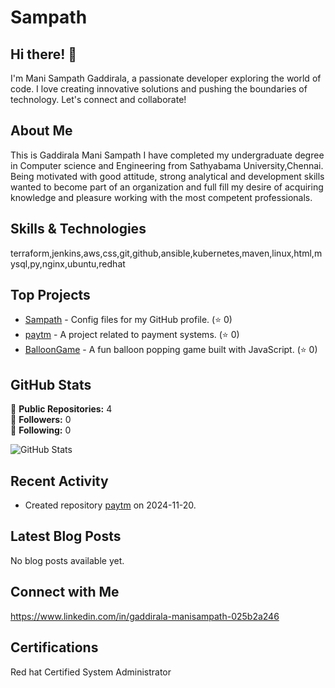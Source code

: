 # Sampath
## Hi there! 👋

I'm Mani Sampath Gaddirala, a passionate developer exploring the world of code. I love creating innovative solutions and pushing the boundaries of technology. Let's connect and collaborate!

## About Me

This is Gaddirala Mani Sampath I have completed my undergraduate degree in Computer science and
 Engineering from Sathyabama University,Chennai. Being motivated with good attitude, strong analytical and development skills wanted to become part of an organization and full fill my desire of acquiring knowledge and pleasure working with the most competent professionals.

## Skills & Technologies

terraform,jenkins,aws,css,git,github,ansible,kubernetes,maven,linux,html,mysql,py,nginx,ubuntu,redhat

## Top Projects

- [Sampath](https://github.com/Sampath1-bit/Sampath) - Config files for my GitHub profile. (⭐ 0)
- [paytm](https://github.com/Sampath1-bit/paytm) - A project related to payment systems. (⭐ 0)
- [BalloonGame](https://github.com/Sampath1-bit/BalloonGame) - A fun balloon popping game built with JavaScript. (⭐ 0)


## GitHub Stats

🔭 **Public Repositories:** 4  
👥 **Followers:** 0  
👤 **Following:** 0  

![GitHub Stats](https://github-readme-stats.vercel.app/api?username=Sampath1-bit&show_icons=true&theme=radical)

## Recent Activity

- Created repository [paytm](https://github.com/Sampath1-bit/paytm) on 2024-11-20.

## Latest Blog Posts

No blog posts available yet.

## Connect with Me

https://www.linkedin.com/in/gaddirala-manisampath-025b2a246

## Certifications

Red hat Certified System Administrator
